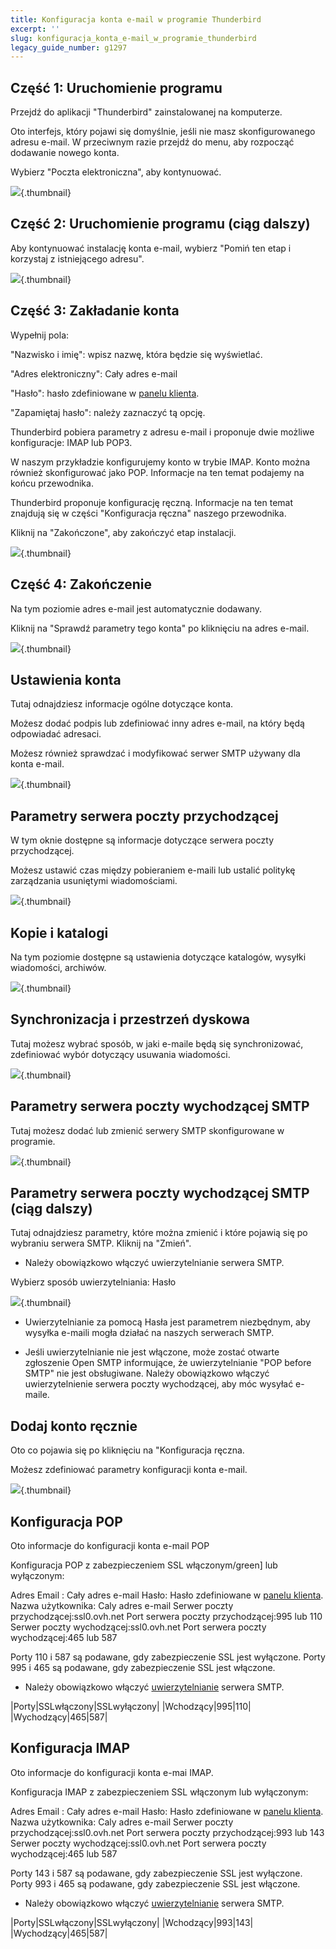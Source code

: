 ```yaml
---
title: Konfiguracja konta e-mail w programie Thunderbird
excerpt: ''
slug: konfiguracja_konta_e-mail_w_programie_thunderbird
legacy_guide_number: g1297
---
```



## Część 1: Uruchomienie programu
Przejdź do aplikacji "Thunderbird" zainstalowanej na komputerze.

Oto interfejs, który pojawi się domyślnie, jeśli nie masz skonfigurowanego adresu e-mail. W przeciwnym razie przejdź do menu, aby rozpocząć dodawanie nowego konta.

Wybierz "Poczta elektroniczna", aby kontynuować.

![](images/img_1227.jpg){.thumbnail}


## Część 2: Uruchomienie programu (ciąg dalszy)
Aby kontynuować instalację konta e-mail, wybierz "Pomiń ten etap i korzystaj z istniejącego adresu".

![](images/img_1228.jpg){.thumbnail}


## Część 3: Zakładanie konta
Wypełnij pola:

"Nazwisko i imię": wpisz nazwę, która będzie się wyświetlać.

"Adres elektroniczny": Cały adres e-mail

"Hasło": hasło zdefiniowane w [panelu klienta](https://www.ovh.pl/managerv3/l).

"Zapamiętaj hasło": należy zaznaczyć tą opcję.

Thunderbird pobiera parametry z adresu e-mail i proponuje dwie możliwe konfiguracje:
IMAP lub POP3.

W naszym przykładzie konfigurujemy konto w trybie IMAP. Konto można również skonfigurować jako POP. Informacje na ten temat podajemy na końcu przewodnika.

Thunderbird proponuje konfigurację ręczną. Informacje na ten temat znajdują się w części "Konfiguracja ręczna" naszego przewodnika.

Kliknij na "Zakończone", aby zakończyć etap instalacji.

![](images/img_1229.jpg){.thumbnail}


## Część 4: Zakończenie
Na tym poziomie adres e-mail jest automatycznie dodawany.

Kliknij na "Sprawdź parametry tego konta" po kliknięciu na adres e-mail.

![](images/img_1230.jpg){.thumbnail}


## Ustawienia konta
Tutaj odnajdziesz informacje ogólne dotyczące konta. 

Możesz dodać podpis lub zdefiniować inny adres e-mail, na który będą odpowiadać adresaci.

Możesz również sprawdzać i modyfikować serwer SMTP używany dla konta e-mail.

![](images/img_1231.jpg){.thumbnail}


## Parametry serwera poczty przychodzącej
W tym oknie dostępne są informacje dotyczące serwera poczty przychodzącej.

Możesz ustawić czas między pobieraniem e-maili lub ustalić politykę zarządzania usuniętymi wiadomościami.

![](images/img_1232.jpg){.thumbnail}


## Kopie i katalogi
Na tym poziomie dostępne są ustawienia dotyczące katalogów, wysyłki wiadomości, archiwów.

![](images/img_1233.jpg){.thumbnail}


## Synchronizacja i przestrzeń dyskowa
Tutaj możesz wybrać sposób, w jaki e-maile będą się synchronizować, zdefiniować wybór dotyczący usuwania wiadomości.

![](images/img_1234.jpg){.thumbnail}


## Parametry serwera poczty wychodzącej SMTP
Tutaj możesz dodać lub zmienić serwery SMTP skonfigurowane w programie.

![](images/img_1235.jpg){.thumbnail}


## Parametry serwera poczty wychodzącej SMTP (ciąg dalszy)
Tutaj odnajdziesz parametry, które można zmienić i które pojawią się po wybraniu serwera SMTP. Kliknij na "Zmień".


- Należy obowiązkowo włączyć uwierzytelnianie serwera SMTP.


Wybierz sposób uwierzytelniania: Hasło

![](images/img_1236.jpg){.thumbnail}

- Uwierzytelnianie za pomocą Hasła jest parametrem niezbędnym, aby wysyłka e-maili mogła działać na naszych serwerach SMTP. 

- Jeśli uwierzytelnianie nie jest włączone, może zostać otwarte zgłoszenie Open SMTP informujące, że uwierzytelnianie "POP before SMTP" nie jest obsługiwane. Należy obowiązkowo włączyć uwierzytelnienie serwera poczty wychodzącej, aby móc wysyłać e-maile.




## Dodaj konto ręcznie
Oto co pojawia się po kliknięciu na "Konfiguracja ręczna.

Możesz zdefiniować parametry konfiguracji konta e-mail.

![](images/img_1237.jpg){.thumbnail}


## Konfiguracja POP
Oto informacje do konfiguracji konta e-mail POP

Konfiguracja POP z zabezpieczeniem SSL włączonym/green] lub wyłączonym:

Adres Email : Cały adres e-mail
Hasło: Hasło zdefiniowane w [panelu klienta](https://www.ovh.pl/managerv3/).
Nazwa użytkownika: Caly adres e-mail
Serwer poczty przychodzącej:ssl0.ovh.net
Port serwera poczty przychodzącej:995 lub 110
Serwer poczty wychodzącej:ssl0.ovh.net
Port serwera poczty wychodzącej:465 lub 587

Porty 110 i 587 są podawane, gdy zabezpieczenie SSL jest wyłączone.
Porty 995 i 465 są podawane, gdy zabezpieczenie SSL jest włączone.


- Należy obowiązkowo włączyć [uwierzytelnianie](#parametres_des_comptes_parametres_du_serveur_sortant_smtp) serwera SMTP.


|Porty|SSLwłączony|SSLwyłączony|
|Wchodzący|995|110|
|Wychodzący|465|587|




## Konfiguracja IMAP
Oto informacje do konfiguracji konta e-mai IMAP.

Konfiguracja IMAP z zabezpieczeniem SSL włączonym lub wyłączonym:

Adres Email : Cały adres e-mail
Hasło: Hasło zdefiniowane w [panelu klienta](https://www.ovh.pl/managerv3/).
Nazwa użytkownika: Caly adres e-mail
Serwer poczty przychodzącej:ssl0.ovh.net
Port serwera poczty przychodzącej:993 lub 143
Serwer poczty wychodzącej:ssl0.ovh.net
Port serwera poczty wychodzącej:465 lub 587

Porty 143 i 587 są podawane, gdy zabezpieczenie SSL jest wyłączone.
Porty 993 i 465 są podawane, gdy zabezpieczenie SSL jest włączone.


- Należy obowiązkowo włączyć [uwierzytelnianie](#parametres_des_comptes_parametres_du_serveur_sortant_smtp) serwera SMTP.


|Porty|SSLwłączony|SSLwyłączony|
|Wchodzący|993|143|
|Wychodzący|465|587|



